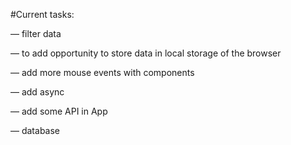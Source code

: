 
#Current tasks:

— filter data

— to add opportunity to store data in local storage of the browser

— add more mouse events with components

— add async

— add some API in App

— database
